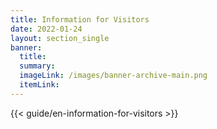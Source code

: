 ```yaml
---
title: Information for Visitors
date: 2022-01-24
layout: section_single
banner:
  title: 
  summary:
  imageLink: /images/banner-archive-main.png
  itemLink:
---
```


{{< guide/en-information-for-visitors >}}